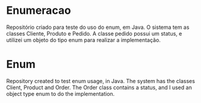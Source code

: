 # Enumeracao
Repositório criado para teste do uso do enum, em Java. O sistema tem as classes Cliente, Produto e Pedido. A classe pedido possui um status, e utilizei um objeto do tipo enum para
realizar a implementação.

# Enum
Repository created to test enum usage, in Java. The system has the classes Client, Product and Order. The Order class contains a status, and I used an object type enum to do the
implementation.
